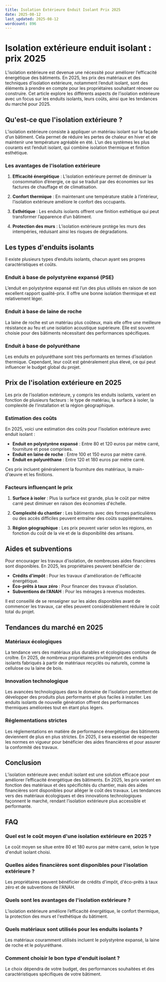 ```yaml
---
title: Isolation Extérieure Enduit Isolant Prix 2025
date: 2025-08-12
last_updated: 2025-08-12
wordcount: 896
---
```


# Isolation extérieure enduit isolant : prix 2025

L’isolation extérieure est devenue une nécessité pour améliorer l’efficacité énergétique des bâtiments. En 2025, les prix des matériaux et des techniques d’isolation extérieure, notamment l’enduit isolant, sont des éléments à prendre en compte pour les propriétaires souhaitant rénover ou construire. Cet article explore les différents aspects de l’isolation extérieure avec un focus sur les enduits isolants, leurs coûts, ainsi que les tendances du marché pour 2025.

## Qu'est-ce que l'isolation extérieure ?

L’isolation extérieure consiste à appliquer un matériau isolant sur la façade d’un bâtiment. Cela permet de réduire les pertes de chaleur en hiver et de maintenir une température agréable en été. L’un des systèmes les plus courants est l’enduit isolant, qui combine isolation thermique et finition esthétique.

### Les avantages de l'isolation extérieure

1. **Efficacité énergétique** : L’isolation extérieure permet de diminuer la consommation d’énergie, ce qui se traduit par des économies sur les factures de chauffage et de climatisation.
   
2. **Confort thermique** : En maintenant une température stable à l’intérieur, l’isolation extérieure améliore le confort des occupants.

3. **Esthétique** : Les enduits isolants offrent une finition esthétique qui peut transformer l’apparence d’un bâtiment.

4. **Protection des murs** : L’isolation extérieure protège les murs des intempéries, réduisant ainsi les risques de dégradations.

## Les types d'enduits isolants

Il existe plusieurs types d’enduits isolants, chacun ayant ses propres caractéristiques et coûts.

### Enduit à base de polystyrène expansé (PSE)

L’enduit en polystyrène expansé est l’un des plus utilisés en raison de son excellent rapport qualité-prix. Il offre une bonne isolation thermique et est relativement léger.

### Enduit à base de laine de roche

La laine de roche est un matériau plus coûteux, mais elle offre une meilleure résistance au feu et une isolation acoustique supérieure. Elle est souvent choisie pour des bâtiments nécessitant des performances spécifiques.

### Enduit à base de polyuréthane

Les enduits en polyuréthane sont très performants en termes d’isolation thermique. Cependant, leur coût est généralement plus élevé, ce qui peut influencer le budget global du projet.

## Prix de l'isolation extérieure en 2025

Les prix de l’isolation extérieure, y compris les enduits isolants, varient en fonction de plusieurs facteurs : le type de matériau, la surface à isoler, la complexité de l’installation et la région géographique.

### Estimation des coûts

En 2025, voici une estimation des coûts pour l’isolation extérieure avec enduit isolant :

- **Enduit en polystyrène expansé** : Entre 80 et 120 euros par mètre carré, fourniture et pose comprises.
- **Enduit en laine de roche** : Entre 100 et 150 euros par mètre carré.
- **Enduit en polyuréthane** : Entre 120 et 180 euros par mètre carré.

Ces prix incluent généralement la fourniture des matériaux, la main-d'œuvre et les finitions.

### Facteurs influençant le prix

1. **Surface à isoler** : Plus la surface est grande, plus le coût par mètre carré peut diminuer en raison des économies d'échelle.

2. **Complexité du chantier** : Les bâtiments avec des formes particulières ou des accès difficiles peuvent entraîner des coûts supplémentaires.

3. **Région géographique** : Les prix peuvent varier selon les régions, en fonction du coût de la vie et de la disponibilité des artisans.

## Aides et subventions

Pour encourager les travaux d’isolation, de nombreuses aides financières sont disponibles. En 2025, les propriétaires peuvent bénéficier de :

- **Crédits d'impôt** : Pour les travaux d'amélioration de l'efficacité énergétique.
- **Éco-prêts à taux zéro** : Pour financer des travaux d’isolation.
- **Subventions de l’ANAH** : Pour les ménages à revenus modestes.

Il est conseillé de se renseigner sur les aides disponibles avant de commencer les travaux, car elles peuvent considérablement réduire le coût total du projet.

## Tendances du marché en 2025

### Matériaux écologiques

La tendance vers des matériaux plus durables et écologiques continue de croître. En 2025, de nombreux propriétaires privilégieront des enduits isolants fabriqués à partir de matériaux recyclés ou naturels, comme la cellulose ou la laine de bois.

### Innovation technologique

Les avancées technologiques dans le domaine de l’isolation permettent de développer des produits plus performants et plus faciles à installer. Les enduits isolants de nouvelle génération offrent des performances thermiques améliorées tout en étant plus légers.

### Réglementations strictes

Les réglementations en matière de performance énergétique des bâtiments deviennent de plus en plus strictes. En 2025, il sera essentiel de respecter les normes en vigueur pour bénéficier des aides financières et pour assurer la conformité des travaux.

## Conclusion

L’isolation extérieure avec enduit isolant est une solution efficace pour améliorer l’efficacité énergétique des bâtiments. En 2025, les prix varient en fonction des matériaux et des spécificités du chantier, mais des aides financières sont disponibles pour alléger le coût des travaux. Les tendances vers des matériaux écologiques et des innovations technologiques façonnent le marché, rendant l’isolation extérieure plus accessible et performante.

## FAQ

### Quel est le coût moyen d'une isolation extérieure en 2025 ?

Le coût moyen se situe entre 80 et 180 euros par mètre carré, selon le type d'enduit isolant choisi.

### Quelles aides financières sont disponibles pour l'isolation extérieure ?

Les propriétaires peuvent bénéficier de crédits d'impôt, d'éco-prêts à taux zéro et de subventions de l'ANAH.

### Quels sont les avantages de l'isolation extérieure ?

L’isolation extérieure améliore l’efficacité énergétique, le confort thermique, la protection des murs et l'esthétique du bâtiment.

### Quels matériaux sont utilisés pour les enduits isolants ?

Les matériaux couramment utilisés incluent le polystyrène expansé, la laine de roche et le polyuréthane.

### Comment choisir le bon type d'enduit isolant ?

Le choix dépendra de votre budget, des performances souhaitées et des caractéristiques spécifiques de votre bâtiment.